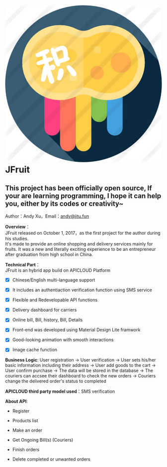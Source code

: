 ![JFruit](https://github.com/Qitu/JFruit/raw/master/JFruit/image/jitu.png "JT logo")  
JFruit
=======
## This project has been officially open source, If your are learning programming, I hope it can help you, either by its codes or creativity~ 
  Author：Andy Xu，Email：andy@jitu.fun    
  
  
**Overview**：  
JFruit released on October 1, 2017，as the first project for the author during his studies.   
It's made to provide an online shopping and delivery services mainly for fruits.
It was a new and literally exciting experience to be an entrepreneur after graduation from high school in China.
  
  **Technical Part**：  
  JFruit is an hybrid app build on APICLOUD Platform
- [x] Chinese/English multi-language support
- [x] It includes an authentiaction verification function using SMS service
- [x] Flexible and Redevelopable API functions
- [x] Delivery dashboard for carriers
- [x] Online bill, Bill, history, Bill, Details
- [x] Front-end was developed using Material Design Lite framwork
- [x] Good-looking animation with smooth interactions
- [x] Image cache function
    
    
**Business Logic**:
User registration -> User verification -> User sets his/her basic information including their address -> User add goods to the cart -> User confirm purchase ->
The data will be stored in the database -> The couriers can accsee their dashboard to check the new orders -> Couriers change the delivered order's status to completed
   
**APICLOUD third party model used**：SMS verification
   
**About API**:
* Register
- Products list
* Make an order
- Get Ongoing Bill(s) (Couriers)
* Finish orders
- Delete completed or unwanted orders
   
